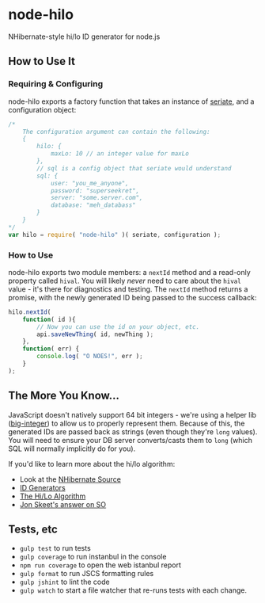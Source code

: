 # node-hilo

NHibernate-style hi/lo ID generator for node.js

## How to Use It

### Requiring & Configuring

node-hilo exports a factory function that takes an instance of [seriate](https://github.com/leankit-labs/seriate), and a configuration object:
```javascript
/*
	The configuration argument can contain the following:
	{
		hilo: {
			maxLo: 10 // an integer value for maxLo
		},
		// sql is a config object that seriate would understand
		sql: {
			user: "you_me_anyone",
			password: "superseekret",
			server: "some.server.com",
			database: "meh_databass"
		}
	}
*/
var hilo = require( "node-hilo" )( seriate, configuration );
```

### How to Use

node-hilo exports two module members: a `nextId` method and a read-only property called `hival`. You will likely *never* need to care about the `hival` value - it's there for diagnostics and testing. The `nextId` method returns a promise, with the newly generated ID being passed to the success callback:

```javascript
hilo.nextId(
	function( id ){
		// Now you can use the id on your object, etc.
		api.saveNewThing( id, newThing );
	},
	function( err) {
		console.log( "O NOES!", err );
	}
);
```

## The More You Know...
JavaScript doesn't natively support 64 bit integers - we're using a helper lib ([big-integer](https://www.npmjs.com/package/big-integer)) to allow us to properly represent them. Because of this, the generated IDs are passed back as strings (even though they're `long` values). You will need to ensure your DB server converts/casts them to `long` (which SQL will normally implicitly do for you).

If you'd like to learn more about the hi/lo algorithm:

* Look at the [NHibernate Source](https://github.com/nhibernate/nhibernate-core/blob/c85d038dce8ba87bd3f4de2458b4ef6e2497f7f8/src/NHibernate/Id/TableHiLoGenerator.cs#L82)
* [ID Generators](http://learningviacode.blogspot.com/2011/09/id-generators-2.html)
* [The Hi/Lo Algorithm](http://java.dzone.com/articles/hilo-algorithm)
* [Jon Skeet's answer on SO](http://stackoverflow.com/a/282113/713567)

## Tests, etc

* `gulp test` to run tests
* `gulp coverage` to run instanbul in the console
* `npm run coverage` to open the web istanbul report
* `gulp format` to run JSCS formatting rules
* `gulp jshint` to lint the code
* `gulp watch` to start a file watcher that re-runs tests with each change.
